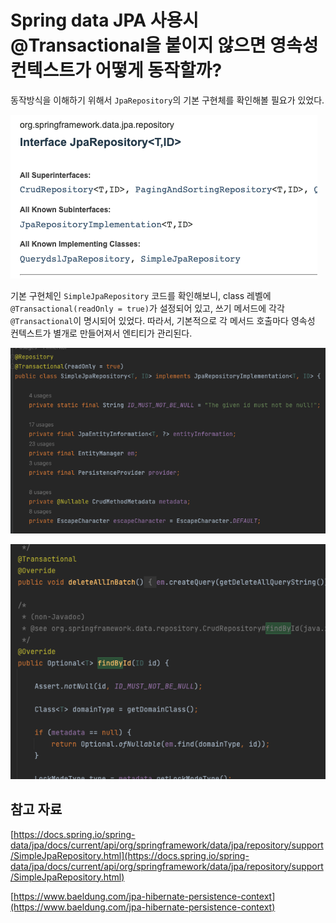 # Spring data JPA 사용시 @Transactional을 붙이지 않으면 영속성 컨텍스트가  어떻게 동작할까?

동작방식을 이해하기 위해서 `JpaRepository`의 기본 구현체를 확인해볼 필요가 있었다.

![Untitled](assets/Untitled-4552106.png)

기본 구현체인 `SimpleJpaRepository` 코드를 확인해보니, class 레벨에 `@Transactional(readOnly = true)`가 설정되어 있고, 쓰기 메서드에 각각 `@Transactional`이 명시되어 있었다. 따라서, 기본적으로 각 메서드 호출마다 영속성 컨텍스트가 별개로 만들어져서 엔티티가 관리된다. 

![Untitled](assets/Untitled%201-4552110.png)

![Untitled](assets/Untitled%202-4552114.png)

## 참고 자료

[https://docs.spring.io/spring-data/jpa/docs/current/api/org/springframework/data/jpa/repository/support/SimpleJpaRepository.html](https://docs.spring.io/spring-data/jpa/docs/current/api/org/springframework/data/jpa/repository/support/SimpleJpaRepository.html)

[https://www.baeldung.com/jpa-hibernate-persistence-context](https://www.baeldung.com/jpa-hibernate-persistence-context)